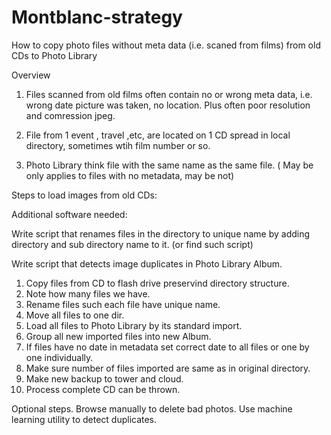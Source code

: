 # Montblanc-strategy
How to copy photo files without meta data (i.e. scaned from films) from old CDs to Photo Library

Overview

1. Files scanned from old films often contain no or wrong meta data, i.e. wrong date picture was taken, no location.  Plus often poor resolution and comression jpeg.

2. File from 1 event , travel ,etc, are located on 1 CD spread in local directory, sometimes wtih film number or so.

3. Photo Library think file with the same name as the same file. ( May be only applies to files with no metadata, may be not)


Steps to load images from old CDs:

Additional software needed:

Write script that renames files in the directory to unique name by adding directory and sub directory name to it. 
(or find such script)

Write script that detects image duplicates in Photo Library Album.

1. Copy files from CD to flash drive preservind directory structure.
2. Note how many files we have.
3. Rename files such each file have unique name.
4. Move all files to one dir.
5. Load all files to Photo Library by its standard import.
6. Group all new imported files into new Album.
7. If files have no date in metadata set correct date to all files or one by one individually.
8. Make sure number of files imported are same as in original directory.
9. Make new backup to tower and cloud.
10. Process complete CD can be thrown.

Optional steps.
 Browse manually to delete bad photos.
 Use machine learning utility to detect duplicates.
 
 




